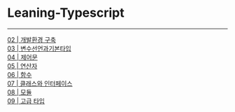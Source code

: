 Leaning-Typescript
==================
---
[02 | 개발환경 구축](https://github.com/fullth/learning-typescript/blob/master/02_개발환경구축.md)  
[03 | 변수선언과기본타입](https://github.com/fullth/learning-typescript/blob/master/03_변수선언과기본타입.md)  
[04 | 제어문](https://github.com/fullth/learning-typescript/blob/master/04_제어문.md)  
[05 | 연산자](https://github.com/fullth/learning-typescript/blob/master/05_연산자.md)  
[06 | 함수](https://github.com/fullth/learning-typescript/blob/master/06_함수.md)  
[07 | 클래스와 인터페이스](https://github.com/fullth/learning-typescript/blob/master/07_클래스와인터페이스.md)  
[08 | 모듈](https://github.com/fullth/learning-typescript/blob/master/08_모듈.md)  
[09 | 고급 타입](https://github.com/fullth/learning-typescript/blob/master/09_고급타입.md)  